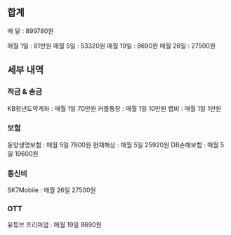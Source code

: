 ## 합계
매 달  : 899780원

매월 1일 : 81만원 
매월 5일 : 53320원
매월 19일 : 8690원
매월 26일 : 27500원
## 세부 내역
### 적금 & 송금
KB청년도약계좌 : 매월 1일 70만원
커플통장 : 매월 1일 10만원
랩비 : 매월 1일 1만원
### 보험
동양생명보험 : 매월 5일 7800원
현재해상 : 매월 5일 25920원
DB손해보험 : 매월 5일 19600원

### 통신비
SK7Mobile : 매월 26일 27500원

### OTT 
유튜브 프리미엄 : 매월 19일 8690원



